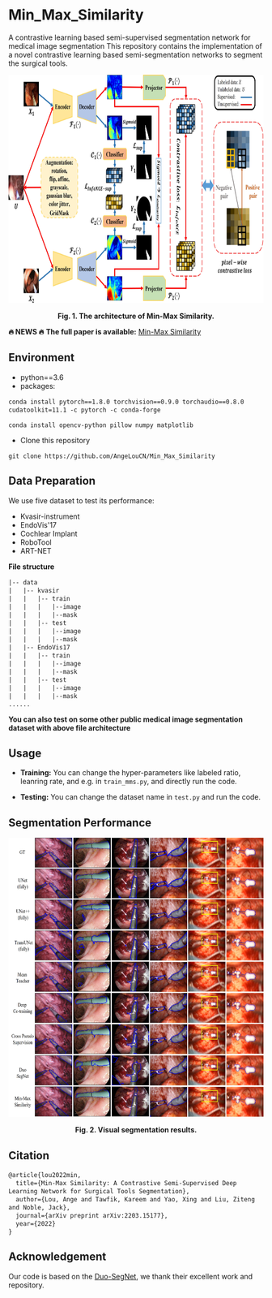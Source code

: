 # Min_Max_Similarity
A contrastive learning based semi-supervised segmentation network for medical image segmentation
This repository contains the implementation of a novel contrastive learning based semi-segmentation networks to segment the surgical tools.
<div align=center><img src="https://github.com/AngeLouCN/Min_Max_Similarity/blob/main/img/architecture.jpg" width="1000" height="450" alt="Result"/></div>
<p align="center"><b>Fig. 1. The architecture of Min-Max Similarity.</b></p>

**:fire: NEWS :fire:**
**The full paper is available:** [Min-Max Similarity](https://arxiv.org/abs/2203.15177)

## Environment

- python==3.6
- packages:
```
conda install pytorch==1.8.0 torchvision==0.9.0 torchaudio==0.8.0 cudatoolkit=11.1 -c pytorch -c conda-forge
```
```
conda install opencv-python pillow numpy matplotlib
```
- Clone this repository
```
git clone https://github.com/AngeLouCN/Min_Max_Similarity
```
## Data Preparation

We use five dataset to test its performance:
- Kvasir-instrument
- EndoVis'17
- Cochlear Implant
- RoboTool
- ART-NET

**File structure**
```
|-- data
|   |-- kvasir
|   |   |-- train
|   |   |   |--image
|   |   |   |--mask
|   |   |-- test
|   |   |   |--image
|   |   |   |--mask
|   |-- EndoVis17
|   |   |-- train
|   |   |   |--image
|   |   |   |--mask
|   |   |-- test
|   |   |   |--image
|   |   |   |--mask
......
```

**You can also test on some other public medical image segmentation dataset with above file architecture**

## Usage

- **Training:**
You can change the hyper-parameters like labeled ratio, leanring rate, and e.g. in ```train_mms.py```, and directly run the code.

- **Testing:**
You can change the dataset name in ```test.py``` and run the code.

## Segmentation Performance
<div align=center><img src="https://github.com/AngeLouCN/Min_Max_Similarity/blob/main/img/seg_result.jpg" width="650" height="550" alt="Result"/></div>
<p align="center"><b>Fig. 2. Visual segmentation results.</b></p>


## Citation
```
@article{lou2022min,
  title={Min-Max Similarity: A Contrastive Semi-Supervised Deep Learning Network for Surgical Tools Segmentation},
  author={Lou, Ange and Tawfik, Kareem and Yao, Xing and Liu, Ziteng and Noble, Jack},
  journal={arXiv preprint arXiv:2203.15177},
  year={2022}
}
```
## Acknowledgement
Our code is based on the [Duo-SegNet](https://github.com/himashi92/Duo-SegNet), we thank their excellent work and repository.
